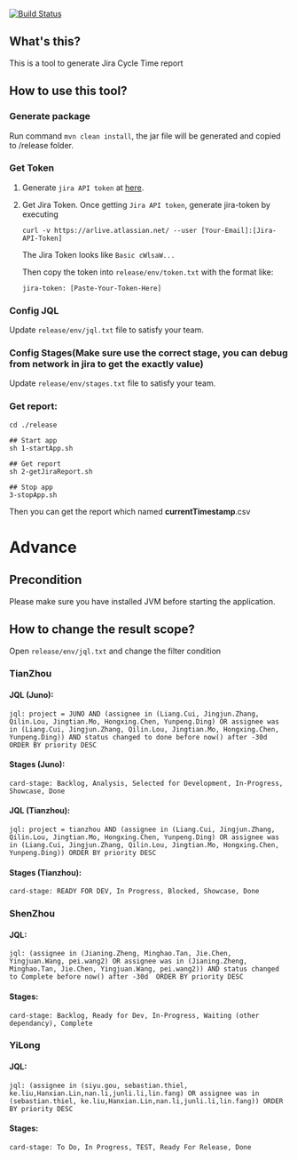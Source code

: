 [![Build Status](https://travis-ci.org/PhonyLou/jira-calc.svg?branch=master)](https://travis-ci.org/PhonyLou/jira-calc)

## What's this?
This is a tool to generate Jira Cycle Time report


## How to use this tool?

### Generate package

Run command ```mvn clean install```, the jar file will be generated and copied to /release folder.

### Get Token

1. Generate ```jira API token``` at [here](https://id.atlassian.com/manage/api-tokens).
2. Get Jira Token. Once getting ```Jira API token```, generate jira-token by executing
    ```
    curl -v https://arlive.atlassian.net/ --user [Your-Email]:[Jira-API-Token]
    ```
    The Jira Token looks like ```Basic cWlsaW...```

    Then copy the token into ```release/env/token.txt``` with the format like:
    ```
    jira-token: [Paste-Your-Token-Here]
    ```

### Config JQL

Update ```release/env/jql.txt``` file to satisfy your team.

### Config Stages(Make sure use the correct stage, you can debug from network in jira to get the exactly value)

Update ```release/env/stages.txt``` file to satisfy your team.

### Get report:
```
cd ./release

## Start app
sh 1-startApp.sh

## Get report
sh 2-getJiraReport.sh

## Stop app
3-stopApp.sh
```

Then you can get the report which named **currentTimestamp**.csv

# Advance
## Precondition
Please make sure you have installed JVM before starting the application.

## How to change the result scope?
Open ```release/env/jql.txt``` and change the filter condition

### TianZhou
#### JQL (Juno):
```
jql: project = JUNO AND (assignee in (Liang.Cui, Jingjun.Zhang, Qilin.Lou, Jingtian.Mo, Hongxing.Chen, Yunpeng.Ding) OR assignee was in (Liang.Cui, Jingjun.Zhang, Qilin.Lou, Jingtian.Mo, Hongxing.Chen, Yunpeng.Ding)) AND status changed to done before now() after -30d  ORDER BY priority DESC
```

#### Stages (Juno):
```
card-stage: Backlog, Analysis, Selected for Development, In-Progress, Showcase, Done
```

#### JQL (Tianzhou):
```
jql: project = tianzhou AND (assignee in (Liang.Cui, Jingjun.Zhang, Qilin.Lou, Jingtian.Mo, Hongxing.Chen, Yunpeng.Ding) OR assignee was in (Liang.Cui, Jingjun.Zhang, Qilin.Lou, Jingtian.Mo, Hongxing.Chen, Yunpeng.Ding)) ORDER BY priority DESC
```

#### Stages (Tianzhou):
```
card-stage: READY FOR DEV, In Progress, Blocked, Showcase, Done
```

### ShenZhou
#### JQL:
```
jql: (assignee in (Jianing.Zheng, Minghao.Tan, Jie.Chen, Yingjuan.Wang, pei.wang2) OR assignee was in (Jianing.Zheng, Minghao.Tan, Jie.Chen, Yingjuan.Wang, pei.wang2)) AND status changed to Complete before now() after -30d  ORDER BY priority DESC
```

#### Stages:
```
card-stage: Backlog, Ready for Dev, In-Progress, Waiting (other dependancy), Complete
```

### YiLong
#### JQL:
```
jql: (assignee in (siyu.gou, sebastian.thiel, ke.liu,Hanxian.Lin,nan.li,junli.li,lin.fang) OR assignee was in (sebastian.thiel, ke.liu,Hanxian.Lin,nan.li,junli.li,lin.fang)) ORDER BY priority DESC
```

#### Stages:
```
card-stage: To Do, In Progress, TEST, Ready For Release, Done
```
